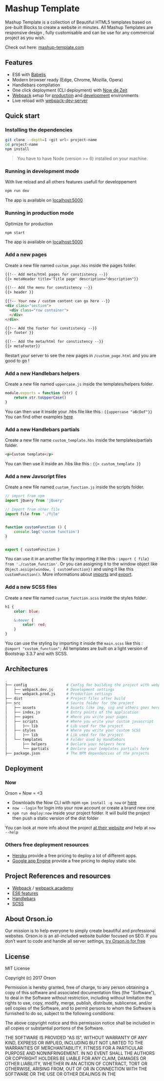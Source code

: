 # Mashup Template

Mashup Template is a collection of Beautiful HTML5 templates based on pre-built Blocks to create a website in minutes. All Mashup Templates are responsive design , fully customisable and can be use for any commercial project as you wish.

Check out here: [mashup-template.com](http://mashup-template.com)

## Features

- ES6 with [Babeljs](https://babeljs.io/)
- Modern browser ready (Edge, Chrome, Mozilla, Opera)
- Handlebars compilation
- One click deployment (CLI deployment) with [Now de Zeit](https://zeit.co/)
- [Webpack](https://webpack.js.org) setup for [production](./config/webpack.prod.js) and [development](./config/webpack.dev.js) environments
- Live reload with [webpack-dev-server](https://github.com/webpack/webpack-dev-server)

## Quick start

### Installing the dependencies

```sh
git clone --depth=1 <git url> project-name
cd project-name
npm install
```

> You have to have Node (version >= 6) installed on your machine. 

### Running in development mode

With live reload and all others features usefull for developpement

```sh
npm run dev
```

The app is available on [localhost:5000](http://localhost:5000)

### Running in production mode

Optimize for production

```sh
npm start
```

The app is available on [localhost:5000](http://localhost:5000)

### Add a new pages

Create a new file named `custom_page.hbs` inside the pages folder.

```html
{{!-- Add meta/html pages for constistency --}}
{{> metaHeader title='Title page' description="description"}}

{{!-- Add the menu for constistency --}}
{{> header }}

{{!-- Your new / custom content can go here --}}
<div class="section">
  <div class="row container">
  </div>
</div>

{{!-- Add the footer for constistency --}}
{{> footer }}

{{!-- Add the meta/html for constistency --}}
{{> metaFooter}}
```

Restart your server to see the new pages in `/custom_page.html` and you are good to go !

### Add a new Handlebars helpers

Create a new file named `uppercase.js` inside the templates/helpers folder.

```javascript
module.exports = function (str) {
    return str.toUpperCase()
}
```

You can then use it inside your .hbs file like this : `{{uppercase "aBcDeF"}}`
You can find other examples [here](https://github.com/helpers/handlebars-helpers/tree/master/lib)

### Add a new Handlebars partials

Create a new file name `custom_template.hbs` inside the templates/partials folder.

```html
<p>Custom template</p>
```

You can then use it inside an .hbs like this : `{{> custom_template }}`

### Add a new Javscript files

Create a new file named `custom_function.js` inside the scripts folder.

```javascript
// import from npm 
import jQuery from 'jQuery'

// Import from other file
import file from './file'


function customFunction () {
    console.log('custom function')
}


export { customFunction }
```

You can use it in an another file by importing it like this : `import { file} from './custom_function'`.
Or you can assigning it to the window object like `Object.assign(window, { customFunction})` and using it like this `customFunction()`.
More informations about [imports](https://developer.mozilla.org/fr/docs/Web/JavaScript/Reference/Instructions/import) and [export](https://developer.mozilla.org/fr/docs/Web/JavaScript/Reference/Instructions/export).

### Add a new SCSS files


Create a new file named `custom_function.scss` inside the styles folder.

```scss
h1 {
    color: blue;

    &:hover {
        color: red;
    }
}
```

You can use the styling by importing it inside the `main.scss` like this : `@import "custom_function";`
All templates are built on a light version of Bootstrap 3.3.7 and with SCSS.

## Architectures

```sh
.
├── config                  # Config for building the project with webpack
│   ├── webpack.dev.js      # Development settings
│   └── webpack.prod.js     # Production settings
├── dist                    # Project files after build
├── src                     # Source folder for the project
│   ├── assets              # Assets like img, svg and others goes here
│   ├── index.js            # Entry points of the application
│   ├── pages               # Where you write your pages
│   ├── scripts             # Where you write your custom javascript
│   │   ├── lib             # Lib used for the project
│   ├── styles              # Where you write your custom SCSS
│   │   ├── lib             # Lib used for the project
│   └── templates           # Folder used by Handlebars
│       ├── helpers         # Declare your helpers here
│       └── partials        # Declare your templates partials here
├── package.json            # The NPM dependencies of the projects
```

## Deployment

### Now

Orson + Now = <3

- Downloads the Now CLI with npm `npm install -g now` or [here](https://github.com/zeit/now-cli/releases)
- `now --login` for login into your now account or create a brand new one
- `npm run deploy:now` inside your project folder. It will build the project then push a static version of the dist folder

You can look at more info about the project [at their website](https://zeit.co/now) and help at `now --help`

### Others free deployment resources

- [Heroku](https://www.heroku.com/) provide a free pricing to deploy a lot of different apps.
- [Google app Engine](https://cloud.google.com/appengine/) provide a free pricing to deploy static site.


## Project References and resources

- [Webpack](https://webpack.js.org/) / [webpack.academy](https://webpack.academy/)
- [ES6 features](http://es6-features.org/)
- [Handlebars](http://handlebarsjs.com/)
- [SCSS](http://sass-lang.com/)

## About Orson.io

Our mission is to help everyone to simply create beautiful and professional websites. Orson.io is an all-included website builder focused on SEO. If you don’t want to code and handle all server settings, [try Orson.io for free](http://en.orson.io)
        

## License

MIT License

Copyright (c) 2017 Orson

Permission is hereby granted, free of charge, to any person obtaining a copy
of this software and associated documentation files (the "Software"), to deal
in the Software without restriction, including without limitation the rights
to use, copy, modify, merge, publish, distribute, sublicense, and/or sell
copies of the Software, and to permit persons to whom the Software is
furnished to do so, subject to the following conditions:

The above copyright notice and this permission notice shall be included in all
copies or substantial portions of the Software.

THE SOFTWARE IS PROVIDED "AS IS", WITHOUT WARRANTY OF ANY KIND, EXPRESS OR
IMPLIED, INCLUDING BUT NOT LIMITED TO THE WARRANTIES OF MERCHANTABILITY,
FITNESS FOR A PARTICULAR PURPOSE AND NONINFRINGEMENT. IN NO EVENT SHALL THE
AUTHORS OR COPYRIGHT HOLDERS BE LIABLE FOR ANY CLAIM, DAMAGES OR OTHER
LIABILITY, WHETHER IN AN ACTION OF CONTRACT, TORT OR OTHERWISE, ARISING FROM,
OUT OF OR IN CONNECTION WITH THE SOFTWARE OR THE USE OR OTHER DEALINGS IN THE